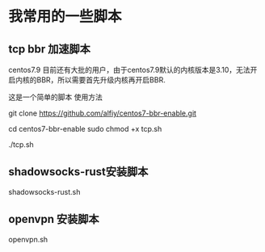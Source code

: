 # 我常用的一些脚本
## tcp bbr 加速脚本
centos7.9 目前还有大批的用户，由于centos7.9默认的内核版本是3.10，无法开启内核的BBR，所以需要首先升级内核再开启BBR.

这是一个简单的脚本
使用方法

git clone https://github.com/alfiy/centos7-bbr-enable.git

cd centos7-bbr-enable
sudo chmod +x tcp.sh

./tcp.sh



## shadowsocks-rust安装脚本

shadowsocks-rust.sh


## openvpn 安装脚本

openvpn.sh

